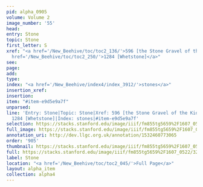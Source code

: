 ```yaml
---
pid: alpha_0905
volume: Volume 2
image_number: '55'
head: 
entry: Stone
topic: Stone
first_letter: S
xref: "<a href='/New_Beehive/toc/toc2_136/'>596 [the Stone Gravel of the Kidneys]</a>|<a
  href='/New_Beehive/toc/toc2_250/'>1284 [Whetstone]</a>"
see: 
page: 
add: 
type: 
index: "<a href='/New_Beehive/index4/index_3912/'>stones</a>"
insertion_xref: 
insertion: 
item: "#item-e9d5e9a7f"
unparsed: 
line: 'Entry: Stone|Topic: Stone|Xref: 596 [the Stone Gravel of the Kidneys]|Xref:
  1284 [Whetstone]|Index: stones|#item-e9d5e9a7f'
selection: https://stacks.stanford.edu/image/iiif/fm855tg5659%2F1607_0522/321,3489,3032,329/full/0/default.jpg
full_image: https://stacks.stanford.edu/image/iiif/fm855tg5659%2F1607_0522/full/full/0/default.jpg
annotation_uri: http://dev.llgc.org.uk/annotation/1532460773065
order: '905'
thumbnail: https://stacks.stanford.edu/image/iiif/fm855tg5659%2F1607_0522/321,3489,600,180/250,/0/default.jpg
full: https://stacks.stanford.edu/image/iiif/fm855tg5659%2F1607_0522/321,3489,3032,329/full/0/default.jpg
label: Stone
location: "<a href='/New_Beehive/toc/toc2_045/'>Full Page</a>"
layout: alpha_item
collection: alpha4
---
```

